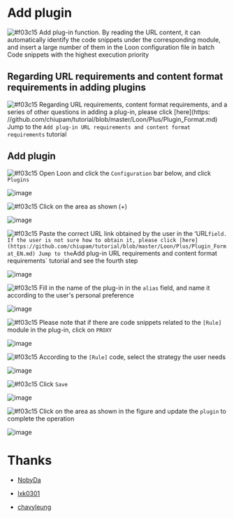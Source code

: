 # Add plugin

![#f03c15](https://placehold.it/15/f03c15/000000?text=+) Add plug-in function. By reading the URL content, it can automatically identify the code snippets under the corresponding module, and insert a large number of them in the Loon configuration file in batch Code snippets with the highest execution priority

## Regarding URL requirements and content format requirements in adding plugins

![#f03c15](https://placehold.it/15/f03c15/000000?text=+) Regarding URL requirements, content format requirements, and a series of other questions in adding a plug-in, please click [here](https: //github.com/chiupam/tutorial/blob/master/Loon/Plus/Plugin_Format.md) Jump to the `Add plug-in URL requirements and content format requirements` tutorial

## Add plugin

![#f03c15](https://placehold.it/15/f03c15/000000?text=+) Open Loon and click the `Configuration` bar below, and click `Plugins`

![image](https://raw.githubusercontent.com/chiupam/tutorial-image/master/Loon/Plus/Plugin.jpg)

![#f03c15](https://placehold.it/15/f03c15/000000?text=+) Click on the area as shown (+)

![image](https://raw.githubusercontent.com/chiupam/tutorial-image/master/Loon/Plus/Plugin_1.jpg)

![#f03c15](https://placehold.it/15/f03c15/000000?text=+) Paste the correct URL link obtained by the user in the ʻURL` field. If the user is not sure how to obtain it, please click [here] (https://github.com/chiupam/tutorial/blob/master/Loon/Plus/Plugin_Format_EN.md) Jump to the `Add plug-in URL requirements and content format requirements` tutorial and see the fourth step

![image](https://raw.githubusercontent.com/chiupam/tutorial-image/master/Loon/Plus/Plugin_2.jpg)

![#f03c15](https://placehold.it/15/f03c15/000000?text=+) Fill in the name of the plug-in in the `alias` field, and name it according to the user's personal preference

![image](https://raw.githubusercontent.com/chiupam/tutorial-image/master/Loon/Plus/Plugin_3.jpg)

![#f03c15](https://placehold.it/15/f03c15/000000?text=+) Please note that if there are code snippets related to the `[Rule]` module in the plug-in, click on `PROXY`

![image](https://raw.githubusercontent.com/chiupam/tutorial-image/master/Loon/Plus/Plugin_4.jpg)

![#f03c15](https://placehold.it/15/f03c15/000000?text=+) According to the `[Rule]` code, select the strategy the user needs

![image](https://raw.githubusercontent.com/chiupam/tutorial-image/master/Loon/Plus/Plugin_5.jpg)

![#f03c15](https://placehold.it/15/f03c15/000000?text=+) Click `Save`

![image](https://raw.githubusercontent.com/chiupam/tutorial-image/master/Loon/Plus/Plugin_6.jpg)

![#f03c15](https://placehold.it/15/f03c15/000000?text=+) Click on the area as shown in the figure and update the `plugin` to complete the operation

![image](https://raw.githubusercontent.com/chiupam/tutorial-image/master/Loon/Plus/Plugin_7.jpg)

# Thanks

- [NobyDa](https://github.com/NobyDa/Script/blob/master/JD-DailyBonus/JD_DailyBonus.js)

- [lxk0301](https://github.com/lxk0301/scripts/blob/master/jd_fruit.js)

- [chavyleung](https://github.com/chavyleung/scripts/tree/master/wmmeituan)
